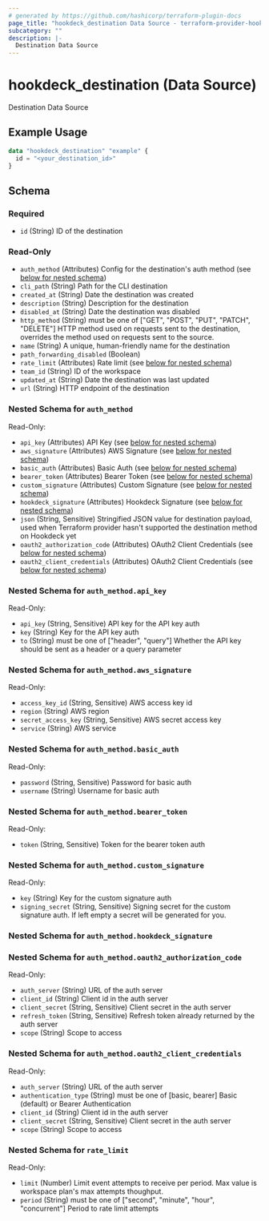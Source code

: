 ```yaml
---
# generated by https://github.com/hashicorp/terraform-plugin-docs
page_title: "hookdeck_destination Data Source - terraform-provider-hookdeck"
subcategory: ""
description: |-
  Destination Data Source
---
```


# hookdeck_destination (Data Source)

Destination Data Source

## Example Usage

```terraform
data "hookdeck_destination" "example" {
  id = "<your_destination_id>"
}
```

<!-- schema generated by tfplugindocs -->
## Schema

### Required

- `id` (String) ID of the destination

### Read-Only

- `auth_method` (Attributes) Config for the destination's auth method (see [below for nested schema](#nestedatt--auth_method))
- `cli_path` (String) Path for the CLI destination
- `created_at` (String) Date the destination was created
- `description` (String) Description for the destination
- `disabled_at` (String) Date the destination was disabled
- `http_method` (String) must be one of ["GET", "POST", "PUT", "PATCH", "DELETE"]
HTTP method used on requests sent to the destination, overrides the method used on requests sent to the source.
- `name` (String) A unique, human-friendly name for the destination
- `path_forwarding_disabled` (Boolean)
- `rate_limit` (Attributes) Rate limit (see [below for nested schema](#nestedatt--rate_limit))
- `team_id` (String) ID of the workspace
- `updated_at` (String) Date the destination was last updated
- `url` (String) HTTP endpoint of the destination

<a id="nestedatt--auth_method"></a>
### Nested Schema for `auth_method`

Read-Only:

- `api_key` (Attributes) API Key (see [below for nested schema](#nestedatt--auth_method--api_key))
- `aws_signature` (Attributes) AWS Signature (see [below for nested schema](#nestedatt--auth_method--aws_signature))
- `basic_auth` (Attributes) Basic Auth (see [below for nested schema](#nestedatt--auth_method--basic_auth))
- `bearer_token` (Attributes) Bearer Token (see [below for nested schema](#nestedatt--auth_method--bearer_token))
- `custom_signature` (Attributes) Custom Signature (see [below for nested schema](#nestedatt--auth_method--custom_signature))
- `hookdeck_signature` (Attributes) Hookdeck Signature (see [below for nested schema](#nestedatt--auth_method--hookdeck_signature))
- `json` (String, Sensitive) Stringified JSON value for destination payload, used when Terraform provider hasn't supported the destination method on Hookdeck yet
- `oauth2_authorization_code` (Attributes) OAuth2 Client Credentials (see [below for nested schema](#nestedatt--auth_method--oauth2_authorization_code))
- `oauth2_client_credentials` (Attributes) OAuth2 Client Credentials (see [below for nested schema](#nestedatt--auth_method--oauth2_client_credentials))

<a id="nestedatt--auth_method--api_key"></a>
### Nested Schema for `auth_method.api_key`

Read-Only:

- `api_key` (String, Sensitive) API key for the API key auth
- `key` (String) Key for the API key auth
- `to` (String) must be one of ["header", "query"]
Whether the API key should be sent as a header or a query parameter


<a id="nestedatt--auth_method--aws_signature"></a>
### Nested Schema for `auth_method.aws_signature`

Read-Only:

- `access_key_id` (String, Sensitive) AWS access key id
- `region` (String) AWS region
- `secret_access_key` (String, Sensitive) AWS secret access key
- `service` (String) AWS service


<a id="nestedatt--auth_method--basic_auth"></a>
### Nested Schema for `auth_method.basic_auth`

Read-Only:

- `password` (String, Sensitive) Password for basic auth
- `username` (String) Username for basic auth


<a id="nestedatt--auth_method--bearer_token"></a>
### Nested Schema for `auth_method.bearer_token`

Read-Only:

- `token` (String, Sensitive) Token for the bearer token auth


<a id="nestedatt--auth_method--custom_signature"></a>
### Nested Schema for `auth_method.custom_signature`

Read-Only:

- `key` (String) Key for the custom signature auth
- `signing_secret` (String, Sensitive) Signing secret for the custom signature auth. If left empty a secret will be generated for you.


<a id="nestedatt--auth_method--hookdeck_signature"></a>
### Nested Schema for `auth_method.hookdeck_signature`


<a id="nestedatt--auth_method--oauth2_authorization_code"></a>
### Nested Schema for `auth_method.oauth2_authorization_code`

Read-Only:

- `auth_server` (String) URL of the auth server
- `client_id` (String) Client id in the auth server
- `client_secret` (String, Sensitive) Client secret in the auth server
- `refresh_token` (String, Sensitive) Refresh token already returned by the auth server
- `scope` (String) Scope to access


<a id="nestedatt--auth_method--oauth2_client_credentials"></a>
### Nested Schema for `auth_method.oauth2_client_credentials`

Read-Only:

- `auth_server` (String) URL of the auth server
- `authentication_type` (String) must be one of [basic, bearer]
Basic (default) or Bearer Authentication
- `client_id` (String) Client id in the auth server
- `client_secret` (String, Sensitive) Client secret in the auth server
- `scope` (String) Scope to access



<a id="nestedatt--rate_limit"></a>
### Nested Schema for `rate_limit`

Read-Only:

- `limit` (Number) Limit event attempts to receive per period. Max value is workspace plan's max attempts thoughput.
- `period` (String) must be one of ["second", "minute", "hour", "concurrent"]
Period to rate limit attempts
